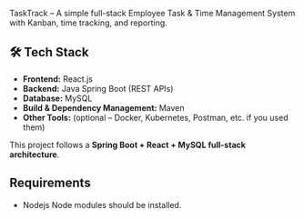 TaskTrack – A simple full-stack Employee Task & Time Management System with Kanban, time tracking, and reporting.

## 🛠 Tech Stack

- **Frontend:** React.js  
- **Backend:** Java Spring Boot (REST APIs)  
- **Database:** MySQL  
- **Build & Dependency Management:** Maven  
- **Other Tools:** (optional – Docker, Kubernetes, Postman, etc. if you used them)

This project follows a **Spring Boot + React + MySQL full-stack architecture**.

## Requirements
- Nodejs
Node modules should be installed.

